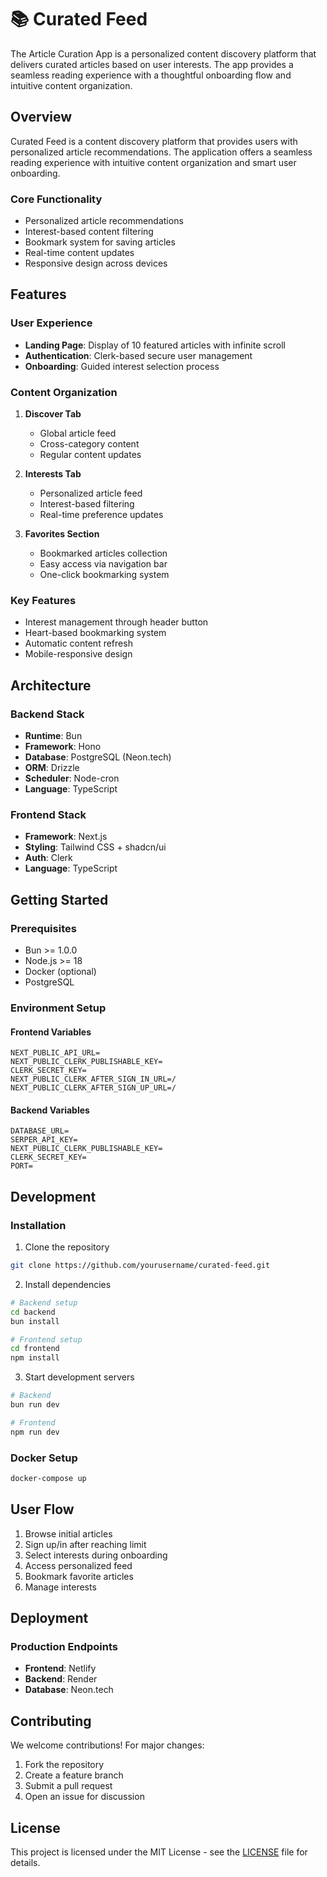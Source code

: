 # 📚 Curated Feed

The Article Curation App is a personalized content discovery platform that delivers curated articles based on user interests. The app provides a seamless reading experience with a thoughtful onboarding flow and intuitive content organization.

## Overview

Curated Feed is a content discovery platform that provides users with personalized article recommendations. The application offers a seamless reading experience with intuitive content organization and smart user onboarding.

### Core Functionality
- Personalized article recommendations
- Interest-based content filtering
- Bookmark system for saving articles
- Real-time content updates
- Responsive design across devices

## Features

### User Experience
- **Landing Page**: Display of 10 featured articles with infinite scroll
- **Authentication**: Clerk-based secure user management
- **Onboarding**: Guided interest selection process

### Content Organization
1. **Discover Tab**
   - Global article feed
   - Cross-category content
   - Regular content updates

2. **Interests Tab**
   - Personalized article feed
   - Interest-based filtering
   - Real-time preference updates

3. **Favorites Section**
   - Bookmarked articles collection
   - Easy access via navigation bar
   - One-click bookmarking system

### Key Features
- Interest management through header button
- Heart-based bookmarking system
- Automatic content refresh
- Mobile-responsive design

## Architecture

### Backend Stack
- **Runtime**: Bun
- **Framework**: Hono
- **Database**: PostgreSQL (Neon.tech)
- **ORM**: Drizzle
- **Scheduler**: Node-cron
- **Language**: TypeScript

### Frontend Stack
- **Framework**: Next.js
- **Styling**: Tailwind CSS + shadcn/ui
- **Auth**: Clerk
- **Language**: TypeScript

## Getting Started

### Prerequisites
- Bun >= 1.0.0
- Node.js >= 18
- Docker (optional)
- PostgreSQL

### Environment Setup

#### Frontend Variables
```env
NEXT_PUBLIC_API_URL=
NEXT_PUBLIC_CLERK_PUBLISHABLE_KEY=
CLERK_SECRET_KEY=
NEXT_PUBLIC_CLERK_AFTER_SIGN_IN_URL=/
NEXT_PUBLIC_CLERK_AFTER_SIGN_UP_URL=/
```

#### Backend Variables
```env
DATABASE_URL=
SERPER_API_KEY=
NEXT_PUBLIC_CLERK_PUBLISHABLE_KEY=
CLERK_SECRET_KEY=
PORT=
```

## Development

### Installation

1. Clone the repository
```bash
git clone https://github.com/yourusername/curated-feed.git
```

2. Install dependencies
```bash
# Backend setup
cd backend
bun install

# Frontend setup
cd frontend
npm install
```

3. Start development servers
```bash
# Backend
bun run dev

# Frontend
npm run dev
```

### Docker Setup
```bash
docker-compose up
```

## User Flow
1. Browse initial articles
2. Sign up/in after reaching limit
3. Select interests during onboarding
4. Access personalized feed
5. Bookmark favorite articles
6. Manage interests

## Deployment

### Production Endpoints
- **Frontend**: Netlify
- **Backend**: Render
- **Database**: Neon.tech

## Contributing
We welcome contributions! For major changes:
1. Fork the repository
2. Create a feature branch
3. Submit a pull request
4. Open an issue for discussion

## License
This project is licensed under the MIT License - see the [LICENSE](LICENSE) file for details.